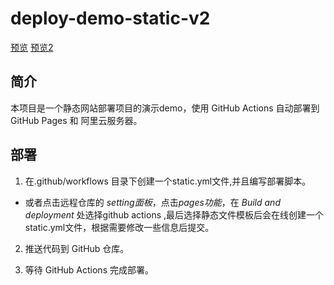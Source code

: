 # deploy-demo-static-v2
[预览](https://hgf0419.github.io/deploy-demo-static-v2/)
[预览2](http://116.62.129.253/deploy-demo-static-v2/)

## 简介
本项目是一个静态网站部署项目的演示demo，使用 GitHub Actions 自动部署到 GitHub Pages 和 阿里云服务器。

## 部署
1. 在.github/workflows 目录下创建一个static.yml文件,并且编写部署脚本。

- 或者点击远程仓库的 *setting面板*，点击*pages功能*，在 *Build and deployment* 处选择github actions ,最后选择静态文件模板后会在线创建一个static.yml文件，根据需要修改一些信息后提交。

2. 推送代码到 GitHub 仓库。

3. 等待 GitHub Actions 完成部署。






